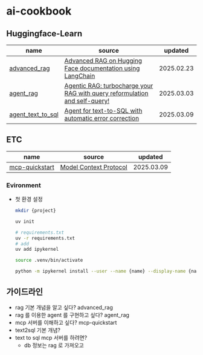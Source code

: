 # ai-cookbook

## Huggingface-Learn
| name | source | updated |
|------|------|------|
| [advanced_rag](./advanced_rag/) | [Advanced RAG on Hugging Face documentation using LangChain](https://huggingface.co/learn/cookbook/advanced_rag) | 2025.02.23 |
| [agent_rag](./agent_rag/) | [Agentic RAG: turbocharge your RAG with query reformulation and self-query!](https://huggingface.co/learn/cookbook/agent_rag) | 2025.03.03 |
| [agent_text_to_sql](./agent_text_to_sql) | [Agent for text-to-SQL with automatic error correction](https://huggingface.co/learn/cookbook/agent_text_to_sql) | 2025.03.09 |


## ETC
| name | source | updated |
|------|------|------|
| [mcp-quickstart](./mcp-quickstart/) | [Model Context Protocol](https://modelcontextprotocol.io/introduction) | 2025.03.09 |


### Evironment

* 첫 환경 설정
   ```bash
   mkdir {project}

   uv init

   # requirements.txt
   uv -r requirements.txt
   # add
   uv add ipykernel

   source .venv/bin/activate

   python -m ipykernel install --user --name {name} --display-name {name}
   ```

## 가이드라인
* rag 기본 개념을 알고 싶다? advanced_rag
* rag 를 이용한 agent 를 구현하고 싶다? agent_rag
* mcp 서버를 이해하고 싶다? mcp-quickstart
* text2sql 기본 개념?
* text to sql mcp 서버를 하려면?
  * db 정보는 rag 로 가져오고 